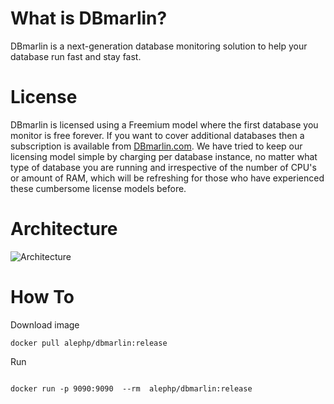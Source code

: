 # What is DBmarlin?

DBmarlin is a next-generation database monitoring solution to help your database run fast and stay fast.

# License

DBmarlin is licensed using a Freemium model where the first database you monitor is free forever. If you want to cover additional databases then a subscription is available from [DBmarlin.com](https://www.dbmarlin.com/pricing). We have tried to keep our licensing model simple by charging per database instance, no matter what type of database you are running and irrespective of the number of CPU's or amount of RAM, which will be refreshing for those who have experienced these cumbersome license models before.

# Architecture

![Architecture](https://docs.dbmarlin.com/assets/images/dbmarlin-architecture-88f4261a36579cf80fe24b24fe22f378.svg)

# How To

Download image 

```
docker pull alephp/dbmarlin:release

``` 

Run

``` 

docker run -p 9090:9090  --rm  alephp/dbmarlin:release

```


